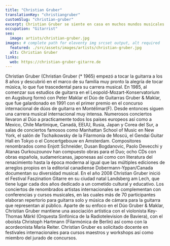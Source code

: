 ```yaml
---
title: "Christian Gruber"
translationKey: "christiangruber"
customSlug: "christian-gruber"
excerpt: Christian Gruber se siente en casa en muchos mundos musicales. La interacción con otros músicos y artistas le resulta inspiradora y estimulante.
occupation: "Gitarrist"
seo:
  image: artists/christian-gruber.jpg
images: # complete path for eleventy img srcset output, alt required
  featured: ./src/assets/images/artists/christian-gruber.jpg
  alt: Christian Gruber
links:
  web: https://christian-gruber-gitarre.de
---
```


Christian Gruber (Christian Gruber (\* 1965) empezó a tocar la guitarra a los 8 años y descubrió en el marco de su familia muy pronto la alegría de tocar música, lo que fue trascedental para su carrera musical. En 1985, al comenzar sus estudios de guitarra en el Leopold-Mozart-Konservatorium en Augsburg formó con Peter Maklar el Dúo de Guitarras Gruber & Maklar, que fue galardonado en 1991 con el primer premio en el concurso internacional de dúos de guitarra en Montélimar(F). Desde entonces siguen una carrera musical internacional muy intensa. Numerosos conciertos llevaron al Dúo a practicamente todos los países europeos así como a Mexico, Chile Martinique, Canadá, EEUU, Rusia, Japan y Corea del Sur, a salas de conciertos famosos como Manhattan School of Music en New York, el salón de Tschaikowsky de la Filarmonía de Moscú, el Gendai Guitar Hall en Tokyo o el Concertgebouw en Amsterdam. Compositores renombrados como Enjott Schneider, Dusan Bogdanovic, Paolo Devecchi y Atanas Ourkouzounov han compuesto obras para el Duo; ocho CDs con obras española, sudamericanas, japonesas así como con literatura del renacimiento hasta la época moderna al igual que las múltiples ediciones de arreglos propios en la editorial canadiense Dobermann-Yppan/Canada documentan su diversidad musical. En el año 2008 Christian Gruber inició el Festival Faszination Gitarre en su ciudad natal Landsberg am Lech, que tiene lugar cada dos años dedicado a un cometido cultural y educativo. Los conciertos de renombrados artistas internacionales se complementan con conferencias y cursos musicales, en las cuales más de 70 participantes elaboran repertorio para guitarra solo y música de cámara para la guitarra que representan al público.
Aparte de su enfoco en el Dúo Gruber & Maklar, Christian Gruber mantiene una asociación artística con el violonista Key-Thomas Märkl (Orquesta Sinfónica de la Radiotelevision de Baviera), con el oboísta Christoph Hartmann (Filarmónica de Berlin) así como con la acordeonista Maria Reiter.
Christian Gruber es solicitado docente en festivales internacionales para cursos maestros y workshops así como miembro del jurado de concursos.

